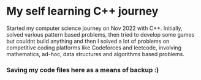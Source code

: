 # My self learning C++ journey

Started my computer science journey on Nov 2022 with C++. Initially, solved various pattern based problems, then tried to develop some games but couldnt build anything and then I solved a lot of problems on competitive coding platforms like Codeforces and leetcode, involving mathematics, ad-hoc, data structures and algorithms based problems.

### Saving my code files here as a means of backup :)

